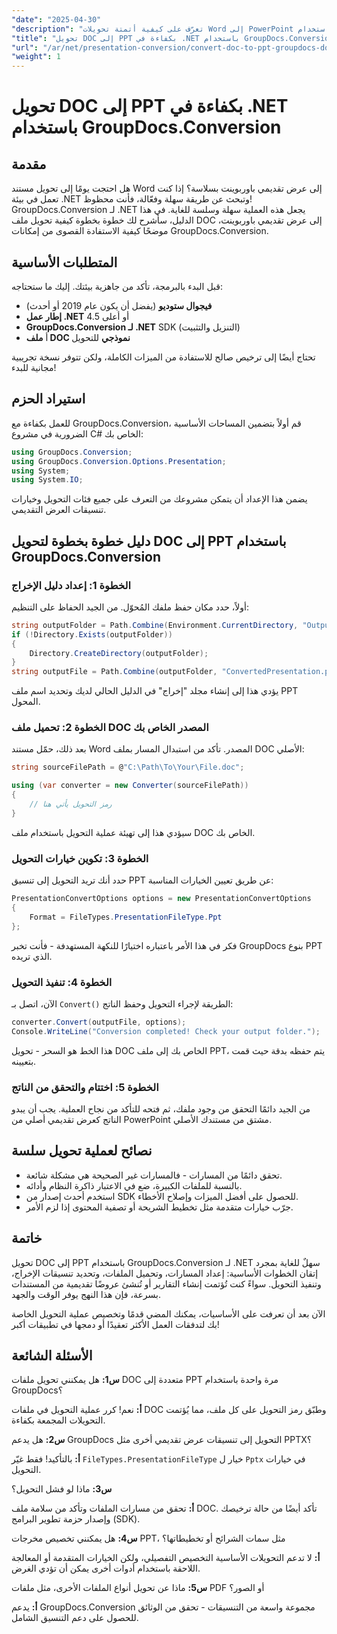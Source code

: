 ```yaml
---
"date": "2025-04-30"
"description": "تعرّف على كيفية أتمتة تحويلات Word إلى PowerPoint باستخدام GroupDocs.Conversion لـ .NET. بسّط سير عمل مستنداتك مع هذا الدليل المفصل."
"title": "تحويل DOC إلى PPT بكفاءة في .NET باستخدام GroupDocs.Conversion - دليل شامل"
"url": "/ar/net/presentation-conversion/convert-doc-to-ppt-groupdocs-dotnet/"
"weight": 1
---
```


# تحويل DOC إلى PPT بكفاءة في .NET باستخدام GroupDocs.Conversion

## مقدمة

هل احتجت يومًا إلى تحويل مستند Word إلى عرض تقديمي باوربوينت بسلاسة؟ إذا كنت تعمل في بيئة .NET وتبحث عن طريقة سهلة وفعّالة، فأنت محظوظ! GroupDocs.Conversion لـ .NET يجعل هذه العملية سهلة وسلسة للغاية. في هذا الدليل، سأشرح لك خطوة بخطوة كيفية تحويل ملف DOC إلى عرض تقديمي باوربوينت، موضحًا كيفية الاستفادة القصوى من إمكانات GroupDocs.Conversion.


## المتطلبات الأساسية

قبل البدء بالبرمجة، تأكد من جاهزية بيئتك. إليك ما ستحتاجه:

- **فيجوال ستوديو** (يفضل أن يكون عام 2019 أو أحدث)
- **إطار عمل .NET** 4.5 أو أعلى
- **GroupDocs.Conversion لـ .NET** SDK (التنزيل والتثبيت)
- أ **ملف DOC نموذجي** للتحويل

تحتاج أيضًا إلى ترخيص صالح للاستفادة من الميزات الكاملة، ولكن تتوفر نسخة تجريبية مجانية للبدء!


## استيراد الحزم

للعمل بكفاءة مع GroupDocs.Conversion، قم أولاً بتضمين المساحات الأساسية الضرورية في مشروع C# الخاص بك:

```csharp
using GroupDocs.Conversion;
using GroupDocs.Conversion.Options.Presentation;
using System;
using System.IO;
```

يضمن هذا الإعداد أن يتمكن مشروعك من التعرف على جميع فئات التحويل وخيارات تنسيقات العرض التقديمي.


## دليل خطوة بخطوة لتحويل DOC إلى PPT باستخدام GroupDocs.Conversion

### الخطوة 1: إعداد دليل الإخراج

أولاً، حدد مكان حفظ ملفك المُحوّل. من الجيد الحفاظ على التنظيم:

```csharp
string outputFolder = Path.Combine(Environment.CurrentDirectory, "Output");
if (!Directory.Exists(outputFolder))
{
    Directory.CreateDirectory(outputFolder);
}
string outputFile = Path.Combine(outputFolder, "ConvertedPresentation.ppt");
```

يؤدي هذا إلى إنشاء مجلد "إخراج" في الدليل الحالي لديك وتحديد اسم ملف PPT المحول.


### الخطوة 2: تحميل ملف DOC المصدر الخاص بك

بعد ذلك، حمّل مستند Word المصدر. تأكد من استبدال المسار بملف DOC الأصلي:

```csharp
string sourceFilePath = @"C:\Path\To\Your\File.doc";

using (var converter = new Converter(sourceFilePath))
{
    // رمز التحويل يأتي هنا
}
```

سيؤدي هذا إلى تهيئة عملية التحويل باستخدام ملف DOC الخاص بك.


### الخطوة 3: تكوين خيارات التحويل

حدد أنك تريد التحويل إلى تنسيق PPT عن طريق تعيين الخيارات المناسبة:

```csharp
PresentationConvertOptions options = new PresentationConvertOptions
{
    Format = FileTypes.PresentationFileType.Ppt
};
```

فكر في هذا الأمر باعتباره اختيارًا للنكهة المستهدفة - فأنت تخبر GroupDocs بنوع PPT الذي تريده.


### الخطوة 4: تنفيذ التحويل

الآن، اتصل بـ `Convert()` الطريقة لإجراء التحويل وحفظ الناتج:

```csharp
converter.Convert(outputFile, options);
Console.WriteLine("Conversion completed! Check your output folder.");
```

هذا الخط هو السحر - تحويل DOC الخاص بك إلى ملف PPT، يتم حفظه بدقة حيث قمت بتعيينه.


### الخطوة 5: اختتام والتحقق من الناتج

من الجيد دائمًا التحقق من وجود ملفك، ثم فتحه للتأكد من نجاح العملية. يجب أن يبدو الناتج كعرض تقديمي أصلي من PowerPoint مشتق من مستندك الأصلي.


## نصائح لعملية تحويل سلسة

- تحقق دائمًا من المسارات - فالمسارات غير الصحيحة هي مشكلة شائعة.
- بالنسبة للملفات الكبيرة، ضع في الاعتبار ذاكرة النظام وأدائه.
- استخدم أحدث إصدار من SDK للحصول على أفضل الميزات وإصلاح الأخطاء.
- جرّب خيارات متقدمة مثل تخطيط الشريحة أو تصفية المحتوى إذا لزم الأمر.


## خاتمة

تحويل DOC إلى PPT باستخدام GroupDocs.Conversion لـ .NET سهلٌ للغاية بمجرد إتقان الخطوات الأساسية: إعداد المسارات، وتحميل الملفات، وتحديد تنسيقات الإخراج، وتنفيذ التحويل. سواءً كنت تُؤتمت إنشاء التقارير أو تُنشئ عروضًا تقديمية من المستندات بسرعة، فإن هذا النهج يوفر الوقت والجهد.

الآن بعد أن تعرفت على الأساسيات، يمكنك المضي قدمًا وتخصيص عملية التحويل الخاصة بك لتدفقات العمل الأكثر تعقيدًا أو دمجها في تطبيقات أكبر!


## الأسئلة الشائعة

**س1:** هل يمكنني تحويل ملفات DOC متعددة إلى PPT مرة واحدة باستخدام GroupDocs؟  

**أ:** نعم! كرر عملية التحويل في ملفات DOC وطبّق رمز التحويل على كل ملف، مما يُؤتمت التحويلات المجمعة بكفاءة.

**س2:** هل يدعم GroupDocs التحويل إلى تنسيقات عرض تقديمي أخرى مثل PPTX؟  

**أ:** بالتأكيد! فقط غيّر `FileTypes.PresentationFileType` خيار ل `Pptx` في خيارات التحويل.

**س3:** ماذا لو فشل التحويل؟  

**أ:** تحقق من مسارات الملفات وتأكد من سلامة ملف DOC. تأكد أيضًا من حالة ترخيصك وإصدار حزمة تطوير البرامج (SDK).

**س4:** هل يمكنني تخصيص مخرجات PPT، مثل سمات الشرائح أو تخطيطاتها؟  

**أ:** لا تدعم التحويلات الأساسية التخصيص التفصيلي، ولكن الخيارات المتقدمة أو المعالجة اللاحقة باستخدام أدوات أخرى يمكن أن تؤدي الغرض.

**س5:** ماذا عن تحويل أنواع الملفات الأخرى، مثل ملفات PDF أو الصور؟  

**أ:** يدعم GroupDocs.Conversion مجموعة واسعة من التنسيقات - تحقق من الوثائق للحصول على دعم التنسيق الشامل.